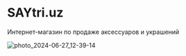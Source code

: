 # SAYtri.uz

Интернет-магазин по продаже аксессуаров и украшений

![photo_2024-06-27_12-39-14](https://github.com/rxfr-dvpr/SAYtri.uz/assets/99332462/4fc7be21-ca02-4559-b9b6-a5b08887ef9e)
